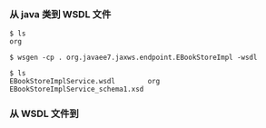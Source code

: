 ### 从 java 类到 WSDL 文件

```Shell
$ ls
org

$ wsgen -cp . org.javaee7.jaxws.endpoint.EBookStoreImpl -wsdl

$ ls
EBookStoreImplService.wsdl        org
EBookStoreImplService_schema1.xsd
```

### 从 WSDL 文件到